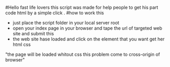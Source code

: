 #Hello fast life lovers
this script was made for help people to get his part code html by a simple click .
#how to work this
- just place the script folder in your local server root
- open your index page in your browser and tape the url of targeted web site and submit this
- the web site hase loaded and  click on the element that you want get her html css 

"the page will be loaded whitout css this problem come to cross-origin of browser"